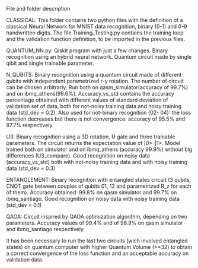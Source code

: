 File and folder description

CLASSICAL: 
This folder contains two python files with the definition of a classical Neural Network for MNIST data recognition, binary (0-1) and 0-9 handwritten digits.
The file Training_Testing.py contains the training loop and the validation function definition, to be imported in the previous files.

QUANTUM_NN.py: 
Qiskit program with just a few changes. Binary recognition using an hybrid neural network. Quantum circuit made by single qibit and single trainable parameter. 

N_QUBITS: 
Binary recognition using a quantum circuit made of different qubits with independent parametrized r-y rotation. The number of circuit can be chosen arbitrarly. Run both on qasm_simulator(accuracy of 99.7%) and on ibmq_athens(99.6%). Accuracy_vs_std contains the accuracy percentage obtained with different values of standard deviation of validation set of data, both for not-noisy training data and noisy training data (std_dev = 0.2). 
Also used for not-binary recognition (02- 04): the loss function decreases but there is not convergence: accuracy of 95.5% and 87.7% respectively.

U3: 
Binary recognition using a 3D rotation, U gate and three trainable parameters. The circuit returns the expectation value of |0>-|1>. Model trained both on simulator and on ibmq_athens (accuracy 99.9%) without big differences (U3_compare). Good recognition on noisy data (accuracy_vs_std) both with not-noisy training data and with noisy training data (std_dev = 0.3)

ENTANGLEMENT:
Binary recognition with entangled states circuit (3 qubits, CNOT gate between couples of qubits 01, 12 and parametrized R_z for each of them). Accuracy obtained: 99.8% on qasm simulator and 99.7% on ibmq_santiago. Good recognition on noisy data with noisy training data (std_dev = 0.1)

QAOA: 
Circuit inspired by QAOA optimization algorithm, depending on two parameters. Accuracy values of 99.4% and of 98.9% on qasm simulator and ibmq_santiago respectively. 


It has been necessary to run the last two circuits (wich involved entangled states) on quantum computer with higher Quantum Volume (>=32) to obtain a correct convergence of the loss function and an acceptable accuracy on validation data.


